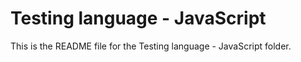 # Testing language - JavaScript

This is the README file for the Testing language - JavaScript folder.